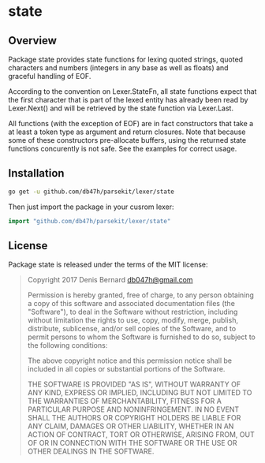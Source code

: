 # state

## Overview

Package state provides state functions for lexing quoted strings,
quoted characters and numbers (integers in any base as well as floats) and
graceful handling of EOF.

According to the convention on Lexer.StateFn, all state functions expect that
the first character that is part of the lexed entity has already been read by
Lexer.Next() and will be retrieved by the state function via Lexer.Last.

All functions (with the exception of EOF) are in fact constructors that
take a at least a token type as argument and return closures. Note that
because some of these constructors pre-allocate buffers, using the returned
state functions concurently is not safe. See the examples for correct usage.

## Installation

```bash
go get -u github.com/db47h/parsekit/lexer/state
```

Then just import the package in your cusrom lexer:

```go
import "github.com/db47h/parsekit/lexer/state"
```

## License

Package state is released under the terms of the MIT license:

> Copyright 2017 Denis Bernard <db047h@gmail.com>
>
> Permission is hereby granted, free of charge, to any person obtaining a copy of
> this software and associated documentation files (the "Software"), to deal in
> the Software without restriction, including without limitation the rights to
> use, copy, modify, merge, publish, distribute, sublicense, and/or sell copies of
> the Software, and to permit persons to whom the Software is furnished to do so,
> subject to the following conditions:
>
> The above copyright notice and this permission notice shall be included in all
> copies or substantial portions of the Software.
>
> THE SOFTWARE IS PROVIDED "AS IS", WITHOUT WARRANTY OF ANY KIND, EXPRESS OR
> IMPLIED, INCLUDING BUT NOT LIMITED TO THE WARRANTIES OF MERCHANTABILITY, FITNESS
> FOR A PARTICULAR PURPOSE AND NONINFRINGEMENT. IN NO EVENT SHALL THE AUTHORS OR
> COPYRIGHT HOLDERS BE LIABLE FOR ANY CLAIM, DAMAGES OR OTHER LIABILITY, WHETHER
> IN AN ACTION OF CONTRACT, TORT OR OTHERWISE, ARISING FROM, OUT OF OR IN
> CONNECTION WITH THE SOFTWARE OR THE USE OR OTHER DEALINGS IN THE SOFTWARE.